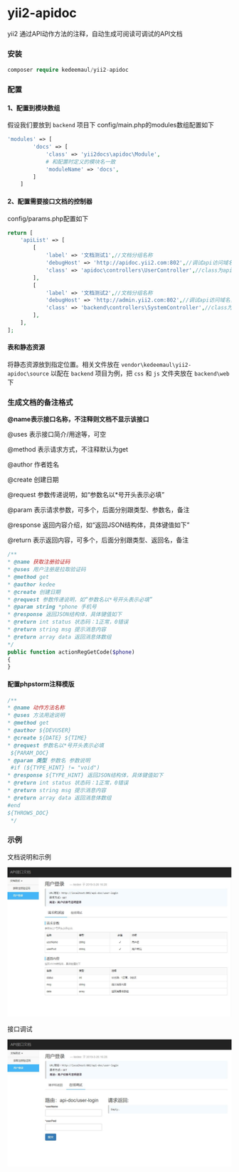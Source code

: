 # yii2-apidoc
yii2 通过API动作方法的注释，自动生成可阅读可调试的API文档

### 安装  
```php
composer require kedeemaul/yii2-apidoc
```
### 配置  
#### 1、配置到模块数组  
假设我们要放到 `backend` 项目下 
config/main.php的modules数组配置如下
 
```php
'modules' => [
        'docs' => [
            'class' => 'yii2docs\apidoc\Module',
            # 和配置时定义的模块名一致
            'moduleName' => 'docs',
        ]
    ]
```
<!-- more -->
#### 2、配置需要接口文档的控制器    
config/params.php配置如下

```php
return [
    'apiList' => [
        [
            'label' => '文档测试1',//文档分组名称
            'debugHost' => 'http://apidoc.yii2.com:802',//调试api访问域名，不配置或留空，默认为当前HOST
            'class' => 'apidoc\controllers\UserController',//class为api所在的控制器
        ],
        [
            'label' => '文档测试2',//文档分组名称
            'debugHost' => 'http://admin.yii2.com:802',//调试api访问域名，不配置或留空，默认为当前HOST
            'class' => 'backend\controllers\SystemController',//class为api所在的控制器
        ],
    ],
];
```
#### 表和静态资源  
将静态资源放到指定位置。相关文件放在 `vendor\kedeemaul\yii2-apidoc\source` 
以配在 `backend` 项目为例，把 `css` 和 `js` 文件夹放在 `backend\web` 下  


### 生成文档的备注格式   

**@name表示接口名称，不注释则文档不显示该接口**

@uses 表示接口简介/用途等，可空

@method 表示请求方式，不注释默认为get

@author 作者姓名

@create 创建日期

@request 参数传递说明，如“参数名以*号开头表示必填”

@param 表示请求参数，可多个，后面分别跟类型、参数名，备注

@response 返回内容介绍，如“返回JSON结构体，具体键值如下”

@return 表示返回内容，可多个，后面分别跟类型、返回名，备注

```php
/**
* @name 获取注册验证码
* @uses 用户注册是拉取验证码
* @method get
* @author kedee
* @create 创建日期
* @request 参数传递说明，如“参数名以*号开头表示必填”
* @param string *phone 手机号
* @response 返回JSON结构体，具体键值如下
* @return int status 状态码：1正常，0错误
* @return string msg 提示消息内容
* @return array data 返回消息体数组
*/
public function actionRegGetCode($phone)
{
}
```
#### 配置phpstorm注释模版 

```php
/**
* @name 动作方法名称
* @uses 方法用途说明
* @method get
* @author ${DEVUSER}
* @create ${DATE} ${TIME}
* @request 参数名以*号开头表示必填
 ${PARAM_DOC}
* @param 类型 参数名 参数说明
 #if (${TYPE_HINT} != "void")
* @response ${TYPE_HINT} 返回JSON结构体，具体键值如下
* @return int status 状态码：1正常，0错误
* @return string msg 提示消息内容
* @return array data 返回消息体数组
#end
${THROWS_DOC}
 */
```

### 示例  

文档说明和示例  

![apidoc0](https://raw.githubusercontent.com/kedeemaul/githubs/master/apidoc0.jpg) 

接口调试

![apidoc1](https://raw.githubusercontent.com/kedeemaul/githubs/master/apidoc1.jpg)

